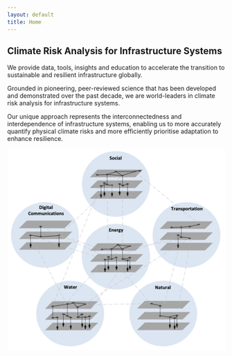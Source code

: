 ```yaml
---
layout: default
title: Home
---
```


## Climate Risk Analysis for Infrastructure Systems

We provide data, tools, insights and education to accelerate the transition to
sustainable and resilient infrastructure globally.

Grounded in pioneering, peer-reviewed science that has been developed and
demonstrated over the past decade, we are world-leaders in climate risk analysis
for infrastructure systems.

Our unique approach represents the interconnectedness and interdependence of
infrastructure systems, enabling us to more accurately quantify physical climate
risks and more efficiently prioritise adaptation to enhance resilience. 

<img src="/assets/img/sys_of_sys.png" alt="Infrastructure System of Systems" class ="center">
